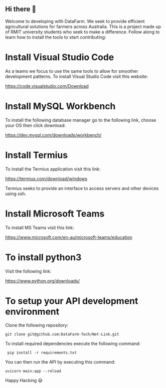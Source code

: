 ## Hi there 👋

Welcome to developing with DataFarm. We seek to provide efficient agricultural solutions for farmers across Australia. This is a project made up of RMIT university students who seek to make a difference. Follow along to learn how to install the tools to start contributing:

# Install Visual Studio Code
As a teams we focus to use the same tools to allow for smoother development patterns. To install Visual Studio Code visit this website:

https://code.visualstudio.com/Download

# Install MySQL Workbench
To install the following database manager go to the following link, choose your OS then click download:

https://dev.mysql.com/downloads/workbench/

# Install Termius
To install the Termius application visit this link:

https://termius.com/download/windows

Termius seeks to provide an interface to access servers and other devices using ssh.

# Install Microsoft Teams

To install MS Teams visit this link:

https://www.microsoft.com/en-au/microsoft-teams/education


# To install python3

Visit the following link:

https://www.python.org/downloads/


# To setup your API development environment

Clone the following repository:

``` git clone git@github.com:DataFarm-Tech/Net-Link.git ```

To install required dependencies execute the following command:

``` pip install -r requirements.txt```

You can then run the API by executing this command:

``` uvicorn main:app --reload ```

Happy Hacking 😃

